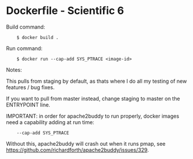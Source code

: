 # Dockerfile - Scientific 6

Build command:

        $ docker build .


Run command:

        $ docker run --cap-add SYS_PTRACE <image-id>

Notes:

This pulls from staging by default, as thats where I do all my testing of new features / bug fixes.

If you want to pull from master instead, change staging to master on the ENTRYPOINT line.

IMPORTANT: in order for apache2buddy to run properly, docker images need a capability adding at run time:

        --cap-add SYS_PTRACE

Without this, apache2buddy will crash out when it runs pmap, see https://github.com/richardforth/apache2buddy/issues/329.

